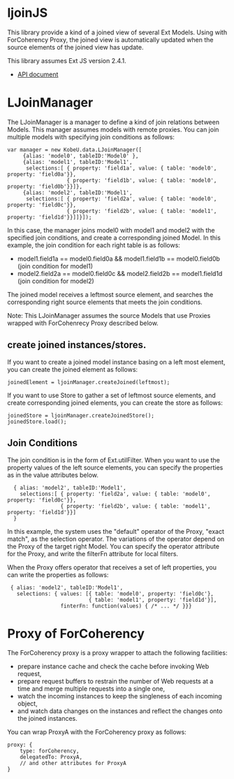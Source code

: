 # ljoinJS

This library provide a kind of a joined view of several Ext Models.
Using with ForCoherency Proxy, the joined view is automatically updated when the source elements
of the joined view has update.

This library assumes Ext JS version 2.4.1.

* [API document](http://magritte.cs.scitec.kobe-u.ac.jp/ljoinJS/ljoinJS/docs/)

# LJoinManager

The LJoinManager is a manager to define a kind of join relations between Models.
This manager assumes models with remote proxies.
You can join multiple models with specifying join conditions as follows:

    var manager = new KobeU.data.LJoinManager([
         {alias: 'model0', tableID:'Model0' },
         {alias: 'model1', tableID:'Model1',
          selections:[ { property: 'field1a', value: { table: 'model0', property: 'field0a'}},
                       { property: 'field1b', value: { table: 'model0', property: 'field0b'}}]},
         {alias: 'model2', tableID:'Model1',
          selections:[ { property: 'field2a', value: { table: 'model0', property: 'field0c'}},
                       { property: 'field2b', value: { table: 'model1', property: 'field1d'}}]]}]);

In this case, the manager joins model0 with model1 and model2 with the specified join conditions, and create a corresponding joined Model. In this example, the join condition for each right table is as follows:

* model1.field1a == model0.field0a && model1.field1b == model0.field0b  (join condition for model1)
* model2.field2a == model0.field0c && model2.field2b == model1.field1d  (join condition for model2)

The joined model receives a leftmost source element, and searches the corresponding
right source elements that meets the join conditions.

Note: This LJoinManager assumes the source Models that use Proxies wrapped with ForCohenrecy Proxy described below.

## create joined instances/stores.

If you want to create a joined model instance basing on a left most element,
you can create the joined element as follows:

    joinedElement = ljoinManager.createJoined(leftmost);

If you want to use Store to gather a set of leftmost source elements, and create corresponding joined elements,
you can create the store as follows:

    joinedStore = ljoinManager.createJoinedStore();
    joinedStore.load();


## Join Conditions

The join condition is in the form of Ext.utilFilter.
When you want to use the property values of the left source elements,
you can specify the properties as in the value attributes below.

      { alias: 'model2', tableID:'Model1',
        selections:[ { property: 'field2a', value: { table: 'model0', property: 'field0c'}},
                     { property: 'field2b', value: { table: 'model1', property: 'field1d'}}]
      }

In this example, the system uses the "default" operator of the Proxy, "exact match",
as the selection operator.
The variations of the operator depend on the Proxy of the target right Model.
You can specify the operator attribute for the Proxy,
and write the filterFn attribute for local filters.

When the Proxy offers operator that receives a set of left properties,
you can write the properties as follows:

     { alias: 'model2', tableID:'Model1',
       selections: { values: [{ table: 'model0', property: 'field0c'},
                              { table: 'model1', property: 'field1d'}],
                     finterFn: function(values) { /* ... */ }}}


# Proxy of ForCoherency

The ForCoherency proxy is a proxy wrapper to attach the following facilities:

* prepare instance cache and check the cache before invoking Web request,
* prepare request buffers to restrain the number of Web requests at a time and merge multiple requests into a single one,
* watch the incoming instances to keep the singleness of each incoming object,
* and watch data changes on the instances and reflect the changes onto the joined instances.

You can wrap ProxyA with the ForCoherency proxy as follows:

    proxy: {
        type: forCoherency,
        delegatedTo: ProxyA,
        // and other attributes for ProxyA
    }



